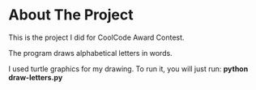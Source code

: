 # About The Project
This is the project I did for CoolCode Award Contest.  

The program draws alphabetical letters in words.

I used turtle graphics for my drawing.  To run it, you will just run: **python draw-letters.py**
